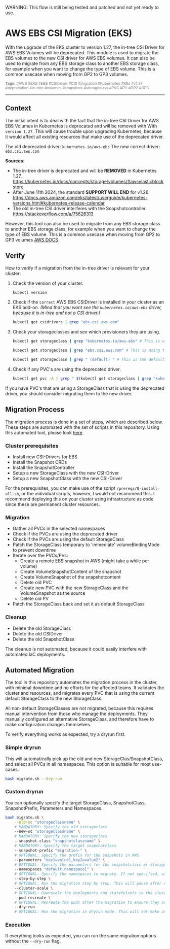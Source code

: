 WARNING: This flow is still being tested and patched and not yet ready to use.


# AWS EBS CSI Migration (EKS)

With the upgrade of the EKS cluster to version 1.27, the in-tree CSI Driver for AWS EBS Volumes will be deprecated. 
This module is used to migrate the EBS volumes to the new CSI driver for AWS EBS volumes.
It can also be used to migrate from any EBS storage class to another EBS storage class, for example when you want to change the type of EBS volume.
This is a common usecase when moving from GP2 to GP3 volumes.

<div style="color:grey">
    <sub>
        <b>Tags:</b>
        #AWS #EKS #EBS #CSIDriver #CSI #migration #Kubernetes #K8s #v1.27 #deprecation #in-tree #volumes #snapshots #storageclass #PVC #PV #GP2 #GP3 
    </sub>
</div>

---

## Context

The initial intent is to deal with the fact that the in-tree CSI Driver for AWS EBS Volumes in Kubernetes is deprecated and will be removed with With `version 1.27`.
This will cause trouble upon upgrading Kubernetes, because it would affect all existing resources that make use of the deprecated driver.

The old deprecated driver: `kubernetes.io/aws-ebs` 
The new correct driver: `ebs.csi.aws.com`

**Sources:**

- The in-tree driver is deprecated and will be **REMOVED** in Kubernetes 1.27. https://kubernetes.io/docs/concepts/storage/volumes/#awselasticblockstore
- After June 11th 2024, the standard **SUPPORT WILL END** for v1.26. https://docs.aws.amazon.com/eks/latest/userguide/kubernetes-versions.html#kubernetes-release-calendar
- The old in-tree CSI driver interferes with the Snapshotcontroller. https://stackoverflow.com/a/75626313

However, this tool can also be used to migrate from any EBS storage class to another EBS storage class, for example when you want to change the type of EBS volume.
This is a common usecase when moving from GP2 to GP3 volumes [AWS DOCS](https://aws.amazon.com/blogs/containers/migrating-amazon-eks-clusters-from-gp2-to-gp3-ebs-volumes/).


## Verify

How to verify if a migration from the in-tree driver is relevant for your cluster:

1. Check the version of your cluster.
    ```bash
    kubectl version
    ```

2. Check if the `correct` AWS EBS CSIDriver is installed in your cluster as an EKS add-on.
*(Mind that you wont see the `kubernetes.io/aws-ebs` driver, because it is in-tree and not a CSI driver.)*
    ```bash
    kubectl get csidrivers | grep "ebs.csi.aws.com"
    ```

3. Check your storageclasses and see which provisioners they are using. 
    ```bash
    kubectl get storageclass | grep "kubernetes.io/aws-ebs" # This is using the deprecated driver

    kubectl get storageclass | grep "ebs.csi.aws.com" # This is using the correct driver

    kubectl get storageclass | grep " (default) " # This is the default storageclass, used when no storageclass is specified in a PVC
    ```
    
4. Check if any PVC's are using the deprecated driver.
    ```bash
    kubectl get pvc -A | grep " $(kubectl get storageclass | grep "kubernetes.io/aws-ebs" | awk '{print $1}') " 
    ```


If you have PVC's that are using a StorageClass that is using the deprecated driver, you should consider migrating them to the new driver.


## Migration Process

The migration process is done in a set of steps, which are described below. These steps are automated with the set of scripts in this repository. 
Using this automated tool, please look [here](#automated-migration).

### Cluster prerequisites

- Install new CSI-Drivers for EBS
- Install the Snapshot CRDs
- Install the SnapshotController
- Setup a new StorageClass with the new CSI-Driver
- Setup a new SnapshotClass with the new CSI-Driver

For the prerequisites, you can make use of the script `/prereqs/0-install-all.sh`, or the individual scripts, however, I would not recommend this.
I recommend deploying this on your cluster using infrastructure as code since these are permanent cluster resources.

### Migration

- Gather all PVCs in the selected namespaces
- Check if the PVCs are using the deprecated driver
- Check if the PVCs are using the default StorageClass
- Patch the StorageClass temporary to 'immediate' volumeBindingMode to prevent downtime
- Iterate over the PVCs/PVs:
    - Create a remote EBS snapshot in AWS (might take a while per volume)
    - Create VolumeSnapshotContent of the snapshot
    - Create VolumeSnapshot of the snapshotcontent
    - Delete old PVC
    - Create new PVC with the new StorageClass and the VolumeSnapshot as the source
    - Delete old PV
- Patch the StorageClass back and set it as default StorageClass

### Cleanup

- Delete the old StorageClass
- Delete the old CSIDriver
- Delete the old SnapshotClass

The cleanup is not automated, because it could easily interfere with automated IaC deployments.


## Automated Migration

The tool in this repository automates the migration process in the cluster, with minimal downtime and no efforts for the affected teams.
It validates the cluster and resources, and migrates every PVC that is using the current default StorageClass to the new StorageClass.

All non-default StorageClasses are not migrated, because this requires manual intervention from those who manage the deployments. They manually configured an alternative StorageClass, and therefore have to make configuration changes themselves.

To verify everything works as expected, try a dryrun first.

### Simple dryrun

This will automatically pick up the old and new StorageClas/SnapshotClass, and select all PVCs in all namespaces.
This option is suitable for most use-cases.

```bash
bash migrate.sh --dry-run
```

### Custom dryrun

You can optionally specify the target StorageClass, SnapshotClass, SnapshotPrefix, Parameters and Namespaces.

```bash
bash migrate.sh \
    --old-sc "storageclassname" \
    # MANDATORY: Specify the old storageclass
    --new-sc "storageclassname" \ 
    # MANDATORY: Specify the new storageclass
    --snapshot-class "snapshotclassname" \
    # MANDATORY: Specify the target snapshotclass
    --snapshot-prefix "migration-" \
    # OPTIONAL: Specify the prefix for the snapshots in AWS
    --parameters "key1=value1,key2=value2" \
    # OPTIONAL: Specify the parameters for the snapshotclass or storageclass
    --namespaces "default,namespace1" \
    # OPTIONAL: Specify the namespaces to migrate. If not specified, all namespaces are migrated. 
    --step-by-step \
    # OPTIONAL: Run the migration step by step. This will pause after every step to allow for manual verification.
    --cluster-scale \
    # OPTIONAL: Downscale the deployments and statefulsets in the cluster to 0 before migration and scale back up after migration.
    --pod-recreate \
    # OPTIONAL: Recreate the pods after the migration to ensure they are using the new PVC. If you wont, you have to manually restart the pods to reconnect to the volumes. ADVISED TO USE THIS.
    --dry-run
    # OPTIONAL: Run the migration in dryrun mode. This will not make any changes to the cluster.
```

### Execution

If everything looks as expected, you can run the same migration options without the `--dry-run` flag.



